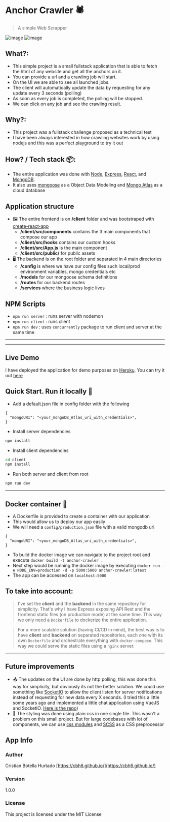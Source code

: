 # Anchor Crawler 🕷️

> A simple Web Scrapper

![image](https://user-images.githubusercontent.com/7105710/116827414-25f39b00-ab99-11eb-9c4c-4bb9403155e6.png)
![image](https://user-images.githubusercontent.com/7105710/116827423-30ae3000-ab99-11eb-947e-b2f713ee7916.png)



## What?:

- This simple project is a small fullstack application that is able to fetch the html of any website and get all the anchors on it.
- You can provide a url and a crawling job will start.
- On the UI we are able to see all launched jobs.
- The client will automatically update the data by requesting for any update every 3 seconds (polling)
- As soon as every job is completed, the polling will be stopped.
- We can click on any job and see the crawling result.

## Why?:

- This project was a fullstack challenge proposed as a technical test
- I have been always interested in how crawling websites work by using nodejs and this was a perfect playground to try it out

## How? / Tech stack 📦:

- The entire application was done with [Node](https://nodejs.org/en/), [Express](http://expressjs.com/), [React](https://reactjs.org/), and [MongoDB](https://www.mongodb.com/).
- It also uses [mongoose](https://mongoosejs.com/) as a Object Data Modeling and [Mongo Atlas](https://www.mongodb.com/cloud/atlas) as a cloud database

## Application structure

- 🖼️ The entire frontend is on **/client** folder and was bootstraped with [create-react-app](https://create-react-app.dev/)
  - **/client/src/components** contains the 3 main components that compose our app
  - **/client/src/hooks** contains our custom hooks
  - **/client/src/App.js** is the main component
  - **/client/src/public/** for public assets
- 🖥️ The backend is on the root folder and separated in 4 main directories
  - **/config** is where we have our config files such local/prod environment variables, mongo credentials etc
  - **/models** for our mongoose schema definitions
  - **/routes** for our backend routes
  - **/services** where the business logic lives

## NPM Scripts

- `npm run server` : runs server with nodemon
- `npm run client` : runs client
- `npm run dev` : uses `concurrently` package to run client and server at the same time

---
---

## Live Demo

I have deployed the application for demo purposes on [Heroku](https://dashboard.heroku.com/). You can try it out [here](https://cbh-anchor-crawler.herokuapp.com/)

## Quick Start. Run it locally 🚀

- Add a default.json file in config folder with the following

```
{
  "mongoURI": "<your_mongoDB_Atlas_uri_with_credentials>",
}
```

- Install server dependencies

```bash
npm install
```

- Install client dependencies

```bash
cd client
npm install
```

- Run both server and client from root

```bash
npm run dev
```
---

## Docker container 🐋

- A Dockerfile is provided to create a container with our application
- This would allow us to deploy our app easily
- We will need a `config/production.json` file with a valid mongodb uri

```
{
  "mongoURI": "<your_mongoDB_Atlas_uri_with_credentials>",
}
```

- To build the docker image we can navigate to the project root and execute `docker build -t anchor-crawler .`
- Next step would be running the docker image by executing `docker run -e NODE_ENV=production -d -p 5000:5000 anchor-crawler:latest`
- The app can be accessed on `localhost:5000`

## To take into account:

> I've set the **client** and the **backend** in the same repository for simplicity. That's why I have Express exposing API Rest and the frontend static files (on production mode) at the same time. This way we only need a `Dockerfile` to dockerize the entire application.

> For a more scalable solution (having CI/CD in mind), the best way is to have **client** and **backend** on separated repositories, each one with its own `Dockerfile` and orchestrate everything with `docker-compose`. This way we could serve the static files using a `nginx` server.


---

## Future improvements

- 📤 The updates on the UI are done by http polling, this was done this way for simplicity, but obviously its not the better solution. We could use something like [SocketIO](https://socket.io/) to allow the client listen for server notifications instead of requesting for new data every X seconds. (I tried this a little some years ago and implemented a little chat application using VueJS and SocketIO. [Here is the repo](https://github.com/cbh6/vuejs-socketio-chat))
- 🎨 The styling was done using plain css in one single file. This wasn't a problem on this small project. But for large codebases with lot of components, we can use [css modules](https://create-react-app.dev/docs/adding-a-css-modules-stylesheet/) and [SCSS](https://sass-lang.com/) as a CSS preprocessor

## App Info

### Author

Cristian Botella Hurtado
[https://cbh6.github.io/](https://cbh6.github.io/)

### Version

1.0.0

### License

This project is licensed under the MIT License
